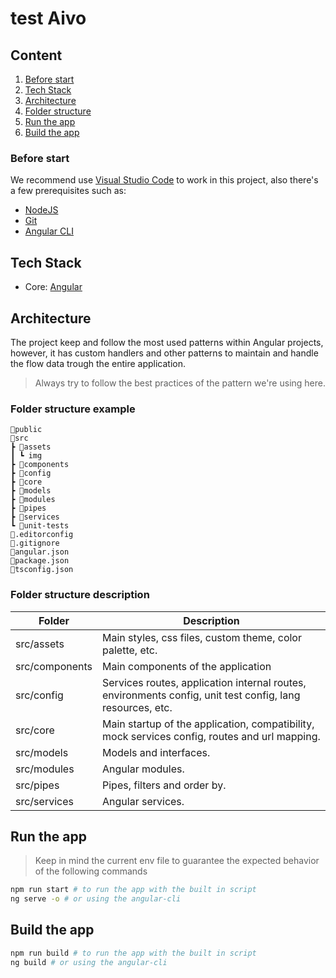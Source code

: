 # test Aivo

## Content
1. [Before start](#before-start)
2. [Tech Stack](#tech-stack)
3. [Architecture](#architecture)
4. [Folder structure](#folder-structure-example)
5. [Run the app](#run-the-app)
6. [Build the app](#build-the-app)

### Before start

We recommend use [Visual Studio Code](https://code.visualstudio.com/) to work in this project, also there's a few prerequisites such as:

- [NodeJS](https://nodejs.org/en/)
- [Git](https://git-scm.com/)
- [Angular CLI](https://cli.angular.io/)

## Tech Stack

- Core: [Angular](https://angular.io/)

## Architecture

The project keep and follow the most used patterns within Angular projects, however, it has custom handlers and other patterns to maintain and handle the flow data trough the entire application.

> Always try to follow the best practices of the pattern we're using here.

### Folder structure example
```
📂public
📂src
┣ 📂assets
┃ ┗ img
┣ 📂components
┣ 📂config
┣ 📂core
┣ 📂models
┣ 📂modules
┣ 📂pipes
┣ 📂services
┗ 📂unit-tests
📜.editorconfig
📜.gitignore
📜angular.json
📜package.json
📜tsconfig.json
 ```

### Folder structure description

| Folder        | Description  	|
|---	        |---	|
| src/assets  	| Main styles, css files, custom theme, color palette, etc.  	|
| src/components  	| Main components of the application 	|
| src/config  	| Services routes, application internal routes, environments config, unit test config, lang resources, etc.   	|
| src/core  	| Main startup of the application, compatibility, mock services config, routes and url mapping.  	|
| src/models 	| Models and interfaces.  	|
| src/modules  	| Angular modules.  	|
| src/pipes  	| Pipes, filters and order by.  	|
| src/services  	| Angular services.  	|

## Run the app
> Keep in mind the current env file to guarantee the expected behavior of the following commands
```bash
npm run start # to run the app with the built in script
ng serve -o # or using the angular-cli
```

## Build the app
```bash
npm run build # to run the app with the built in script
ng build # or using the angular-cli
```
